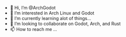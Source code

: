 - 👋 Hi, I’m @ArchGodot
- 👀 I’m interested in Arch Linux and Godot
- 🌱 I’m currently learning alot of things...
- 💞️ I’m looking to collaborate on Godot, Arch, and Rust
- 📫 How to reach me ...

<!---
ArchGodot/ArchGodot is a ✨ special ✨ repository because its `README.md` (this file) appears on your GitHub profile.
You can click the Preview link to take a look at your changes.
--->
